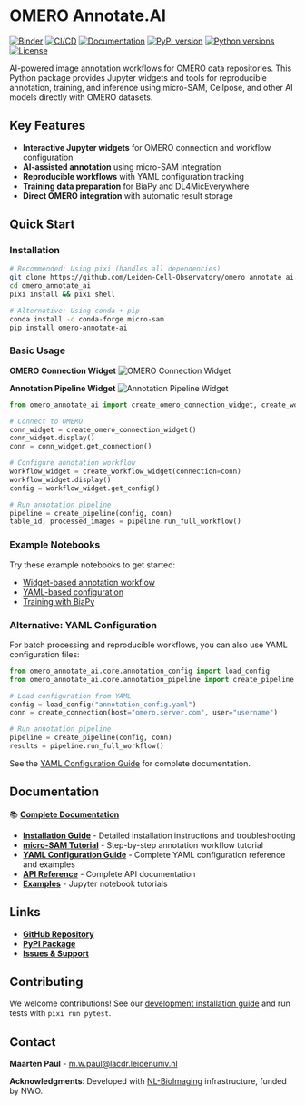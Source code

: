 # OMERO Annotate.AI

[![Binder](https://mybinder.org/badge_logo.svg)](https://mybinder.org/v2/gh/Leiden-Cell-Observatory/omero_annotate_ai/HEAD?urlpath=%2Fdoc%2Ftree%2Fnotebooks%2Fannotation%2Fomero-annotate-ai-annotation-widget.ipynb)
[![CI/CD](https://github.com/Leiden-Cell-Observatory/omero_annotate_ai/actions/workflows/ci.yml/badge.svg)](https://github.com/Leiden-Cell-Observatory/omero_annotate_ai/actions)
[![Documentation](https://github.com/Leiden-Cell-Observatory/omero_annotate_ai/actions/workflows/docs.yml/badge.svg)](https://leiden-cell-observatory.github.io/omero_annotate_ai/)
[![PyPI version](https://img.shields.io/pypi/v/omero-annotate-ai)](https://pypi.org/project/omero-annotate-ai/)
[![Python versions](https://img.shields.io/pypi/pyversions/omero-annotate-ai)](https://pypi.org/project/omero-annotate-ai/)
[![License](https://img.shields.io/github/license/Leiden-Cell-Observatory/omero_annotate_ai)](https://github.com/Leiden-Cell-Observatory/omero_annotate_ai/blob/main/LICENSE)

AI-powered image annotation workflows for OMERO data repositories. This Python package provides Jupyter widgets and tools for reproducible annotation, training, and inference using micro-SAM, Cellpose, and other AI models directly with OMERO datasets.

## Key Features

- **Interactive Jupyter widgets** for OMERO connection and workflow configuration
- **AI-assisted annotation** using micro-SAM integration 
- **Reproducible workflows** with YAML configuration tracking
- **Training data preparation** for BiaPy and DL4MicEverywhere
- **Direct OMERO integration** with automatic result storage

## Quick Start

### Installation

```bash
# Recommended: Using pixi (handles all dependencies)
git clone https://github.com/Leiden-Cell-Observatory/omero_annotate_ai.git
cd omero_annotate_ai
pixi install && pixi shell

# Alternative: Using conda + pip
conda install -c conda-forge micro-sam
pip install omero-annotate-ai
```

### Basic Usage

**OMERO Connection Widget**
![OMERO Connection Widget](images/omero_connect_widget.png)

**Annotation Pipeline Widget** 
![Annotation Pipeline Widget](images/omero_annotation_widget.png)

```python
from omero_annotate_ai import create_omero_connection_widget, create_workflow_widget, create_pipeline

# Connect to OMERO
conn_widget = create_omero_connection_widget()
conn_widget.display()
conn = conn_widget.get_connection()

# Configure annotation workflow  
workflow_widget = create_workflow_widget(connection=conn)
workflow_widget.display()
config = workflow_widget.get_config()

# Run annotation pipeline
pipeline = create_pipeline(config, conn)
table_id, processed_images = pipeline.run_full_workflow()
```

### Example Notebooks

Try these example notebooks to get started:
- [Widget-based annotation workflow](notebooks/annotation/omero-annotate-ai-annotation-widget.ipynb)
- [YAML-based configuration](notebooks/annotation/omero-annotate-ai-from-yaml.ipynb)
- [Training with BiaPy](notebooks/training/omero-training_biapy.ipynb)

### Alternative: YAML Configuration

For batch processing and reproducible workflows, you can also use YAML configuration files:

```python
from omero_annotate_ai.core.annotation_config import load_config
from omero_annotate_ai.core.annotation_pipeline import create_pipeline

# Load configuration from YAML
config = load_config("annotation_config.yaml")
conn = create_connection(host="omero.server.com", user="username")

# Run annotation pipeline
pipeline = create_pipeline(config, conn)
results = pipeline.run_full_workflow()
```

See the [YAML Configuration Guide](docs/configuration.md) for complete documentation.

## Documentation

📚 **[Complete Documentation](docs/index.md)**

- **[Installation Guide](docs/installation.md)** - Detailed installation instructions and troubleshooting
- **[micro-SAM Tutorial](docs/tutorials/microsam-annotation-pipeline.md)** - Step-by-step annotation workflow tutorial
- **[YAML Configuration Guide](docs/configuration.md)** - Complete YAML configuration reference and examples
- **[API Reference](docs/api/index.md)** - Complete API documentation
- **[Examples](notebooks/)** - Jupyter notebook tutorials

## Links

- **[GitHub Repository](https://github.com/Leiden-Cell-Observatory/omero_annotate_ai)**
- **[PyPI Package](https://pypi.org/project/omero-annotate-ai/)**
- **[Issues & Support](https://github.com/Leiden-Cell-Observatory/omero_annotate_ai/issues)**

## Contributing

We welcome contributions! See our [development installation guide](docs/installation.md#development-installation) and run tests with `pixi run pytest`.

## Contact

**Maarten Paul** - m.w.paul@lacdr.leidenuniv.nl

**Acknowledgments**: Developed with [NL-BioImaging](https://github.com/NL-BioImaging) infrastructure, funded by NWO.
